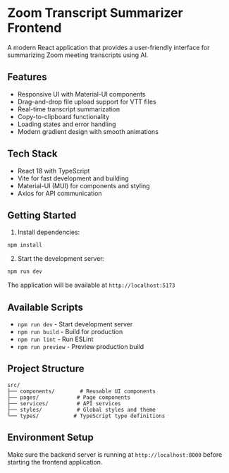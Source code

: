 # Zoom Transcript Summarizer Frontend

A modern React application that provides a user-friendly interface for summarizing Zoom meeting transcripts using AI.

## Features

- Responsive UI with Material-UI components
- Drag-and-drop file upload support for VTT files
- Real-time transcript summarization
- Copy-to-clipboard functionality
- Loading states and error handling
- Modern gradient design with smooth animations

## Tech Stack

- React 18 with TypeScript
- Vite for fast development and building
- Material-UI (MUI) for components and styling
- Axios for API communication

## Getting Started

1. Install dependencies:
```bash
npm install
```

2. Start the development server:
```bash
npm run dev
```

The application will be available at `http://localhost:5173`

## Available Scripts

- `npm run dev` - Start development server
- `npm run build` - Build for production
- `npm run lint` - Run ESLint
- `npm run preview` - Preview production build

## Project Structure

```
src/
├── components/        # Reusable UI components
├── pages/            # Page components
├── services/         # API services
├── styles/           # Global styles and theme
└── types/           # TypeScript type definitions
```

## Environment Setup

Make sure the backend server is running at `http://localhost:8000` before starting the frontend application.
